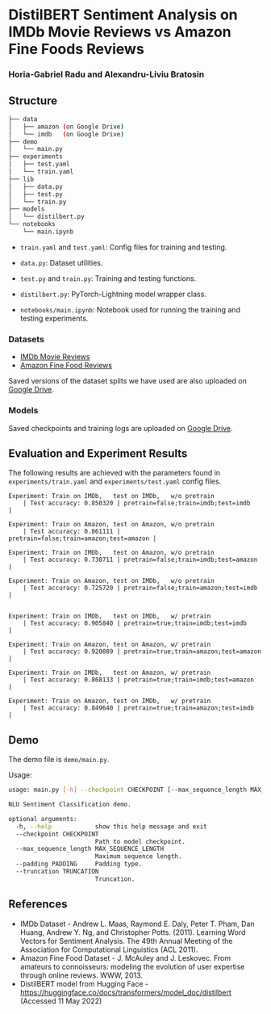 # DistilBERT Sentiment Analysis on IMDb Movie Reviews vs Amazon Fine Foods Reviews
### Horia-Gabriel Radu and Alexandru-Liviu Bratosin
## Structure

```bash
├── data
│   ├── amazon (on Google Drive)
│   └── imdb   (on Google Drive)
├── demo
│   └── main.py
├── experiments
│   ├── test.yaml
│   └── train.yaml
├── lib
│   ├── data.py
│   ├── test.py
│   └── train.py
├── models
│   └── distilbert.py
└── notebooks
    └── main.ipynb
```

* `train.yaml` and `test.yaml`: Config files for training and testing.

* `data.py`: Dataset utilities.

* `test.py` and `train.py`: Training and testing functions.

* `distilbert.py`: PyTorch-Lightning model wrapper class.

* `notebooks/main.ipynb`: Notebook used for running the training and testing experiments.

### Datasets

- [IMDb Movie Reviews](https://www.kaggle.com/datasets/lakshmi25npathi/imdb-dataset-of-50k-movie-reviews)
- [Amazon Fine Food Reviews](https://www.kaggle.com/datasets/snap/amazon-fine-food-reviews)

Saved versions of the dataset splits we have used are also uploaded on [Google Drive](https://drive.google.com/drive/folders/1QPsU2oStKSmq7XB-qevKKtVoqf9-ySW2?usp=sharing).

### Models

Saved checkpoints and training logs are uploaded on [Google Drive](https://drive.google.com/file/d/1eoQ3kPVBSByyOL6iOH9vhgHjwy_LjkFM/view).

## Evaluation and Experiment Results

The following results are achieved with the parameters found in `experiments/train.yaml` and `experiments/test.yaml` config files.

```
Experiment: Train on IMDb,   test on IMDb,   w/o pretrain
    | Test accuracy: 0.850320 | pretrain=false;train=imdb;test=imdb     |

Experiment: Train on Amazon, test on Amazon, w/o pretrain
    | Test accuracy: 0.861111 | pretrain=false;train=amazon;test=amazon |

Experiment: Train on IMDb,   test on Amazon, w/o pretrain
    | Test accuracy: 0.730711 | pretrain=false;train=imdb;test=amazon   |

Experiment: Train on Amazon, test on IMDb,   w/o pretrain
    | Test accuracy: 0.725720 | pretrain=false;train=amazon;test=imdb   |


Experiment: Train on IMDb,   test on IMDb,   w/ pretrain
    | Test accuracy: 0.905840 | pretrain=true;train=imdb;test=imdb      |

Experiment: Train on Amazon, test on Amazon, w/ pretrain
    | Test accuracy: 0.920089 | pretrain=true;train=amazon;test=amazon  |

Experiment: Train on IMDb,   test on Amazon, w/ pretrain
    | Test accuracy: 0.868133 | pretrain=true;train=imdb;test=amazon    |

Experiment: Train on Amazon, test on IMDb,   w/ pretrain
    | Test accuracy: 0.849640 | pretrain=true;train=amazon;test=imdb    |
```
## Demo

The demo file is `demo/main.py`.

Usage:
```bash
usage: main.py [-h] --checkpoint CHECKPOINT [--max_sequence_length MAX_SEQUENCE_LENGTH] [--padding PADDING] [--truncation TRUNCATION]

NLU Sentiment Classification demo.

optional arguments:
  -h, --help            show this help message and exit
  --checkpoint CHECKPOINT
                        Path to model checkpoint.
  --max_sequence_length MAX_SEQUENCE_LENGTH
                        Maximum sequence length.
  --padding PADDING     Padding type.
  --truncation TRUNCATION
                        Truncation.
```

## References

* IMDb Dataset - Andrew L. Maas, Raymond E. Daly, Peter T. Pham, Dan Huang, Andrew Y. Ng, and Christopher Potts. (2011). Learning Word Vectors for Sentiment Analysis. The 49th Annual Meeting of the Association for Computational Linguistics (ACL 2011).
* Amazon Fine Food Dataset - J. McAuley and J. Leskovec. From amateurs to connoisseurs: modeling the evolution of user expertise through online reviews. WWW, 2013.
* DistilBERT model from Hugging Face - https://huggingface.co/docs/transformers/model_doc/distilbert (Accessed 11 May 2022)
